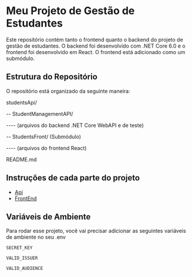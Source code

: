 # Meu Projeto de Gestão de Estudantes

Este repositório contém tanto o frontend quanto o backend do projeto de gestão de estudantes. O backend foi desenvolvido com .NET Core 6.0 e o frontend foi desenvolvido em React. O frontend está adicionado como um submódulo.

## Estrutura do Repositório

O repositório está organizado da seguinte maneira:

studentsApi/

 -- StudentManagementAPI/

 ---- (arquivos do backend .NET Core WebAPI e de teste)

-- StudentsFront/ (Submódulo)

 ---- (arquivos do frontend React)

 README.md


## Instruções de cada parte do projeto

 - [Api](hhttps://github.com/gabriel-vidile/studentsApi/blob/main/StudentManagementAPI/Readme.md)
 - [FrontEnd](https://github.com/gabriel-vidile/StudentsFront/blob/533e3aa9f33aae3d5b4e3785c344d0af1b4a1772/README.md)



## Variáveis de Ambiente

Para rodar esse projeto, você vai precisar adicionar as seguintes variáveis de ambiente no seu .env

`SECRET_KEY`

`VALID_ISSUER`

`VALID_AUDIENCE`


